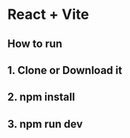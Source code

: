 # React + Vite

## How to run 
 ## 1. Clone or Download it
 ## 2. npm install
 ## 3. npm run dev
 

 
